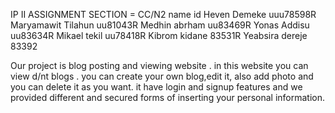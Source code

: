 IP II ASSIGNMENT
SECTION = CC/N2 
 name           id
Heven Demeke  uuu78598R
Maryamawit Tilahun uu81043R
Medhin abrham uu83469R 
Yonas Addisu uu83634R 
Mikael tekil uu78418R
Kibrom kidane 83531R
Yeabsira dereje 83392

Our project is  blog posting and viewing website . in this website you can view d/nt blogs . you can create your own blog,edit it, also add photo and you can delete it as you want. it have login and signup features and we provided different and secured forms of inserting your personal information.
